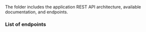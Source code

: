 The folder includes the application REST API architecture, available documentation, and endpoints.

### List of endpoints
